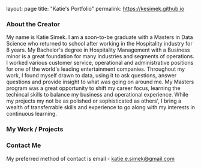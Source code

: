 layout: page
title: "Katie's Portfolio"
permalink: https://kesimek.github.io


### About the Creator

My name is Katie Simek.  I am a soon-to-be graduate with a Masters in Data Science who returned to school after working in the Hospitality industry for 8 years.  My Bachelor's degree in Hospitality Management with a Business minor is a great foundation for many industries and segments of operations.  I worked various customer service, operational and administrative positions for one of the world's leading entertainment companies.  Throughout my work, I found myself drawn to data, using it to ask questions, answer questions and provide insight to what was going on around me.  My Masters program was a great opportunity to shift my career focus, learning the techincal skills to balance my business and operational experience.  While my projects my not be as polished or sophisticated as others', I bring a wealth of transferrable skills and experience to go along with my interests in continuous learning.

### My Work / Projects

### Contact Me

My preferred method of contact is email - katie.e.simek@gmail.com

